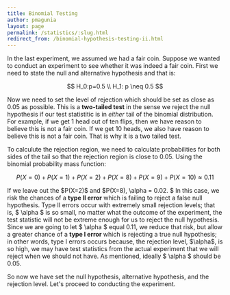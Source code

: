 ```yaml
---
title: Binomial Testing
author: pmagunia
layout: page
permalink: /statistics/:slug.html
redirect_from: /binomial-hypothesis-testing-ii.html
---
```


<p>In the last experiment, we assumed we had a fair coin. Suppose we wanted to conduct an experiment to see whether it was indeed a 
fair coin. First we need to state the null and alternative hypothesis and that is:</p>

$$ H_0:p=0.5 \\ H_1: p \neq 0.5 $$


<p>Now we need to set the level of rejection which should be set as close as 0.05 as possible. This is a <strong>two-tailed test</strong> in the sense we reject the null hypothesis if our test statistitic is in <em>either</em> tail of the binomial distribution. For example, if we get 1 head out of ten flips, then we have reason to believe this is not a fair coin. If we get 10 heads, we also have reason to believe this is not a fair coin. That is why it is a two tailed test.</p>

<p>To calculute the rejection region, we need to calculate probabilities for both sides of the tail so that the rejection region is close to 0.05. Using the binomial probability mass function:</a> </p>

$$ P(X=0) + P(X=1) + P(X=2) + P(X=8) + P(X=9) + P(X=10) \approx 0.11$$

<p>If we leave out the $P(X=2)$ and $P(X=8), \alpha = 0.02. $ In this case, we risk the chances of a <strong>type II error</strong> which is failing to reject a false null hypothesis. Type II errors occur with extremely small rejection levels; that is, $ \alpha $ is so small, no matter what the outcome of the experiment, the test statistic will not be extreme enough for us to reject the null hypothesis. Since we are going to let $ \alpha $ equal 0.11, we reduce that risk, but allow a greater chance of a <strong>type I error</strong> which is rejecting a true null hypothesis; in other words, type I errors occurs because, the rejection level, $\alpha$, is so high, we may have test statistics from the actual experiment that we will reject when we should not have. As mentioned, ideally $ \alpha $ should be 0.05.</p>

<p>So now we have set the null hypothesis, alternative hypothesis, and the rejection level. Let's proceed to conducting the experiment.</p>
